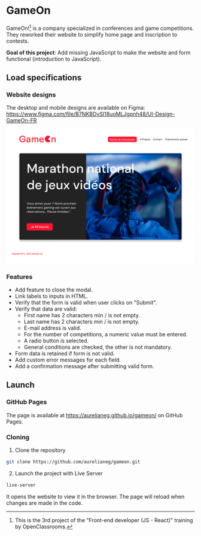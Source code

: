 # GameOn

GameOn![^1] is a company specialized in conferences and game competitions. They reworked their website to simplify home page and inscription to contests.

**Goal of this project**: Add missing JavaScript to make the website and form functional (introduction to JavaScript).

## Load specifications

### Website designs

The desktop and mobile designs are available on Figma:
https://www.figma.com/file/B7NKBDvSI18uoMLJgpnh48/UI-Design-GameOn-FR

![Design for the home page](./design/homepage.png "Design for the home page")

### Features

- Add feature to close the modal.
- Link labels to inputs in HTML.
- Verify that the form is valid when user clicks on "Submit".
- Verify that data are valid:
    * First name has 2 characters min / is not empty.
    * Last name has 2 characters min / is not empty.
    * E-mail address is valid.
    * For the number of competitions, a numeric value must be entered.
    * A radio button is selected.
    * General conditions are checked, the other is not mandatory.
- Form data is retained if form is not valid.
- Add custom error messages for each field.
- Add a confirmation message after submitting valid form.


## Launch

### GitHub Pages

The page is available at <https://aurelianeg.github.io/gameon/> on GitHub Pages.

### Cloning

1. Clone the repository

```sh
git clone https://github.com/aurelianeg/gameon.git
```

2. Launch the project with Live Server

```sh
live-server
```

It opens the website to view it in the browser. The page will reload when changes are made in the code.


[^1]: This is the 3rd project of the "Front-end developer (JS - React)" training by OpenClassrooms.